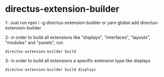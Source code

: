 # directus-extension-builder

1- Just run npm i -g directus-extension-builder or yarn global add directus-extension-builder


2- in order to build all extensions like "displays", "interfaces", "layouts", "modules" and "panels", run

```
directus-extension-builder build
```

3- in order to build all extensions a specific extension type like displays

```
directus-extension-builder build displays
```
